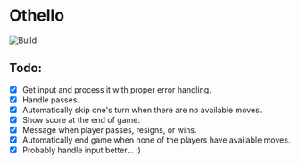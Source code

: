 # Othello

![Build](https://github.com/sjinno/othello/workflows/Build/badge.svg)

## Todo:

- [x] Get input and process it with proper error handling.
- [x] Handle passes.
- [x] Automatically skip one's turn when there are no available moves.
- [x] Show score at the end of game.
- [x] Message when player passes, resigns, or wins.
- [x] Automatically end game when none of the players have available moves.
- [x] Probably handle input better... :)
